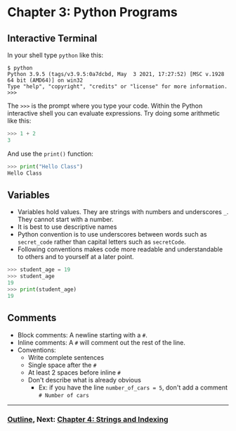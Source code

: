 # Chapter 3: Python Programs

## Interactive Terminal

In your shell type `python` like this:
```
$ python
Python 3.9.5 (tags/v3.9.5:0a7dcbd, May  3 2021, 17:27:52) [MSC v.1928 64 bit (AMD64)] on win32
Type "help", "copyright", "credits" or "license" for more information.
>>>
```
The `>>>` is the prompt where you type your code.  Within the Python interactive shell you can evaluate expressions.  Try doing some arithmetic like this:
```python
>>> 1 + 2
3
```
And use the `print()` function:
```python
>>> print("Hello Class")
Hello Class
```

## Variables

* Variables hold values.  They are strings with numbers and underscores `_`.  They cannot start with a number. 
* It is best to use descriptive names
* Python convention is to use underscores between words such as `secret_code` rather than capital letters such as `secretCode`.
* Following conventions makes code more readable and understandable to others and to yourself at a later point.
```python
>>> student_age = 19
>>> student_age
19
>>> print(student_age)
19
```

## Comments
* Block comments: A newline starting with a `#`.  
* Inline comments: A `#` will comment out the rest of the line.
* Conventions:
  * Write complete sentences
  * Single space after the `#`
  * At least 2 spaces before inline `#`
  * Don't describe what is already obvious
    * Ex: if you have the line `number_of_cars = 5`, don't add a comment `# Number of cars`

___
### [Outline](README.md), Next: [Chapter 4: Strings and Indexing](Chapter_04_Strings_and_Indexing.md)
